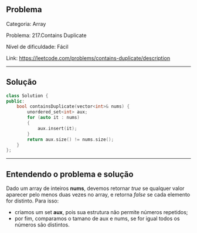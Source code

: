 ## Problema
Categoria: Array

Problema: 217.Contains Duplicate

Nível de dificuldade: Fácil

Link: https://leetcode.com/problems/contains-duplicate/description

---

## Solução
```cpp
class Solution {
public:
    bool containsDuplicate(vector<int>& nums) {
        unordered_set<int> aux;
        for (auto it : nums)
        {
            aux.insert(it);
        }
        return aux.size() != nums.size();
    }
};

```

---

## Entendendo o problema e solução

Dado um array de inteiros **nums**, devemos retornar *true* se qualquer valor aparecer pelo menos duas vezes no array, e retorna *false* se cada elemento for distinto.
Para isso:
- criamos um set **aux**, pois sua estrutura não permite números repetidos;
- por fim, comparamos o tamano de aux e nums, se for igual todos os números são distintos.
